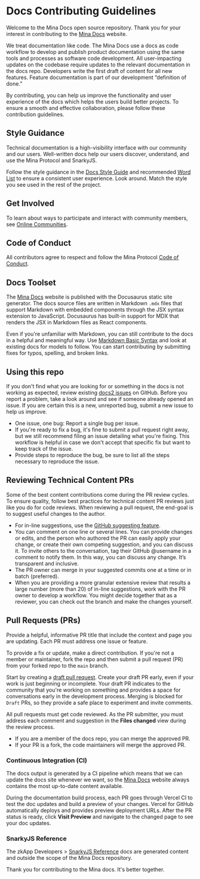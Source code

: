 # Docs Contributing Guidelines

Welcome to the Mina Docs open source repository. Thank you for your interest in contributing to the [Mina Docs](https://docs.minaprotocol.com/) website. 

We treat documentation like code. The Mina Docs use a docs as code workflow to develop and publish product documentation using the same tools and processes as software code development. All user-impacting updates on the codebase require updates to the relevant documentation in the docs repo. Developers write the first draft of content for all new features. Feature documentation is part of our development “definition of done.”

By contributing, you can help us improve the functionality and user experience of the docs which helps the users build better projects. To ensure a smooth and effective collaboration, please follow these contribution guidelines.

## Style Guidance

Technical documentation is a high-visibility interface with our community and our users. Well-written docs help our users discover, understand, and use the Mina Protocol and SnarkyJS.

Follow the style guidance in the [Docs Style Guide](https://github.com/o1-labs/docs2/wiki/Docs-Style-Guide) and recommended [Word List](https://github.com/o1-labs/docs2/wiki/Word-list) to ensure a consistent user experience. Look around. Match the style you see used in the rest of the project. 

## Get Involved

To learn about ways to participate and interact with community members, see [Online Communities](https://docs.minaprotocol.com/participate/online-communities). 

## Code of Conduct

All contributors agree to respect and follow the Mina Protocol [Code of Conduct](https://github.com/MinaProtocol/mina/blob/develop/CODE_OF_CONDUCT.md).

## Docs Toolset 

The [Mina Docs](https://docs.minaprotocol.com/) website is published with the Docusaurus static site generator. The docs source files are written in Markdown `.mdx` files that support Markdown with embedded components through the JSX syntax extension to JavaScript. Docusaurus has built-in support for MDX that renders the JSX in Markdown files as React components. 

Even if you're unfamiliar with Markdown, you can still contribute to the docs in a helpful and meaningful way. Use [Markdown Basic Syntax](https://www.markdownguide.org/basic-syntax) and look at existing docs for models to follow. You can start contributing by submitting fixes for typos, spelling, and broken links. 

## Using this repo

If you don't find what you are looking for or something in the docs is not working as expected, review existing [docs2 issues](https://github.com/o1-labs/docs2/issues/) on GitHub. Before you report a problem, take a look around and see if someone already opened an issue. If you are certain this is a new, unreported bug, submit a new issue to help us improve.

- One issue, one bug: Report a single bug per issue.
- If you're ready to fix a bug, it's fine to submit a pull request right away, but we still recommend filing an issue detailing what you're fixing. This workflow is helpful in case we don't accept that specific fix but want to keep track of the issue. 
- Provide steps to reproduce the bug, be sure to list all the steps necessary to reproduce the issue. 

## Reviewing Technical Content PRs

Some of the best content contributions come during the PR review cycles. To ensure quality, follow best practices for technical content PR reviews just like you do for code reviews. When reviewing a pull request, the end-goal is to suggest useful changes to the author.

- For in-line suggestions, use the [GitHub suggesting feature](https://docs.github.com/en/pull-requests/collaborating-with-pull-requests/reviewing-changes-in-pull-requests/commenting-on-a-pull-request). 
- You can comment on one line or several lines. You can provide changes or edits, and the person who authored the PR can easily apply your change, or create their own competing suggestion, and you can discuss it. To invite others to the conversation, tag their GitHub @username in a comment to notify them. In this way, you can discuss any change. It’s transparent and inclusive.
- The PR owner can merge in your suggested commits one at a time or in batch (preferred).
- When you are providing a more granular extensive review that results a large number (more than 20) of in-line suggestions, work with the PR owner to develop a workflow. You might decide together that as a reviewer, you can check out the branch and make the changes yourself.

## Pull Requests (PRs)

Provide a helpful, informative PR title that include the context and page you are updating. Each PR must address one issue or feature.

To provide a fix or update, make a direct contribution. If you're not a member or maintainer, fork the repo and then submit a pull request (PR) from your forked repo to the `main` branch.

Start by creating a [draft pull request](https://github.blog/2019-02-14-introducing-draft-pull-requests/). Create your draft PR early, even if your work is just beginning or incomplete. Your draft PR indicates to the community that you're working on something and provides a space for conversations early in the development process. Merging is blocked for `Draft` PRs, so they provide a safe place to experiment and invite comments.

All pull requests must get code reviewed. As the PR submitter, you must address each comment and suggestion in the **Files changed** view during the review process.

- If you are a member of the docs repo, you can merge the approved PR.
- If your PR is a fork, the code maintainers will merge the approved PR.

### Continuous Integration (CI)

The docs output is generated by a CI pipeline which means that we can update the docs site whenever we want, so the [Mina Docs](https://docs.minaprotocol.com/) website always contains the most up-to-date content available. 

During the documentation build process, each PR goes through Vercel CI to test the doc updates and build a preview of your changes. Vercel for GitHub automatically deploys and provides preview deployment URLs. After the PR status is ready, click **Visit Preview** and navigate to the changed page to see your doc updates.

### SnarkyJS Reference

The zkApp Developers > [SnarkyJS Reference](https://docs.minaprotocol.com/zkapps/snarkyjs-reference) docs are generated content and outside the scope of the Mina Docs repository. 

Thank you for contributing to the Mina docs. It's better together.